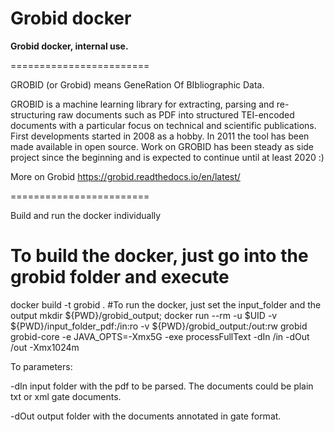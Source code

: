Grobid docker
========================

<b>Grobid docker, internal use.</b>   


========================

GROBID (or Grobid) means GeneRation Of BIbliographic Data.

GROBID is a machine learning library for extracting, parsing and re-structuring raw documents such as PDF into structured TEI-encoded documents with a particular focus on technical and scientific publications. First developments started in 2008 as a hobby. In 2011 the tool has been made available in open source. Work on GROBID has been steady as side project since the beginning and is expected to continue until at least 2020 :)

More on Grobid https://grobid.readthedocs.io/en/latest/

========================

Build and run the docker individually

# To build the docker, just go into the grobid folder and execute
docker build -t grobid .
#To run the docker, just set the input_folder and the output
mkdir ${PWD}/grobid_output; docker run --rm -u $UID -v ${PWD}/input_folder_pdf:/in:ro -v ${PWD}/grobid_output:/out:rw grobid grobid-core -e JAVA_OPTS=-Xmx5G -exe processFullText -dIn /in -dOut /out -Xmx1024m

To parameters:

-dIn input folder with the pdf to be parsed. The documents could be plain txt or xml gate documents.

-dOut output folder with the documents annotated in gate format.